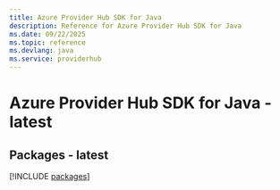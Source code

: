 ```yaml
---
title: Azure Provider Hub SDK for Java
description: Reference for Azure Provider Hub SDK for Java
ms.date: 09/22/2025
ms.topic: reference
ms.devlang: java
ms.service: providerhub
---
```

# Azure Provider Hub SDK for Java - latest
## Packages - latest
[!INCLUDE [packages](provider-hub-index.md)]